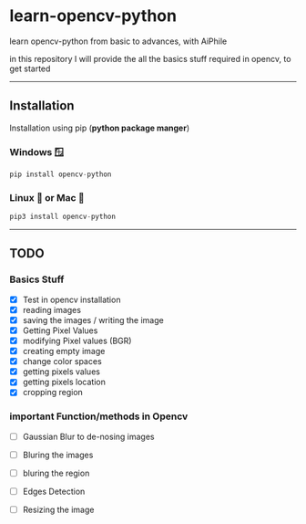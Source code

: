 # learn-opencv-python
learn opencv-python from basic to advances, with AiPhile

in this  repository I will provide the all the basics stuff required in opencv, to get started

---
## Installation
Installation using pip (**python package manger**)

### Windows 🪟
```python 
pip install opencv-python
```
### Linux 🐧 or Mac 🍎

```python 
pip3 install opencv-python
````

---

## TODO
### Basics Stuff
- [x]  Test in opencv installation
- [x] reading images
- [x] saving the images / writing the image
- [x] Getting Pixel Values
- [x] modifying Pixel values (BGR)
- [x] creating empty image
- [x] change color spaces
- [x] getting pixels values
- [x] getting pixels location
- [x] cropping region
### important Function/methods in Opencv
- [ ] Gaussian Blur to  de-nosing images
- [ ] Bluring the images
- [ ] bluring the region
- [ ] Edges Detection
- [ ] Resizing the image

